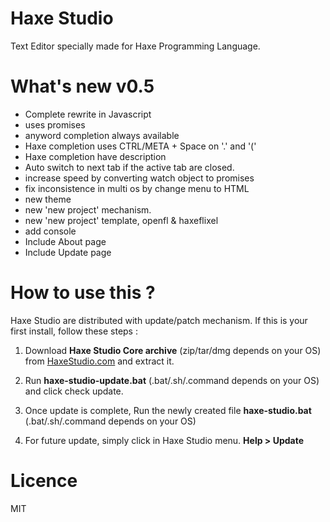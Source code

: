 Haxe Studio
===========
Text Editor specially made for Haxe Programming Language.

What's new v0.5
=============

- Complete rewrite in Javascript
- uses promises
- anyword completion always available
- Haxe completion uses CTRL/META + Space on '.' and '('
- Haxe completion have description
- Auto switch to next tab if the active tab are closed.
- increase speed by converting watch object to promises
- fix inconsistence in multi os by change menu to HTML
- new theme
- new 'new project' mechanism.
- new 'new project' template, openfl & haxeflixel
- add console
- Include About page
- Include Update page


How to use this ?
=================

Haxe Studio are distributed with update/patch mechanism. If this is your first install, follow these steps :

1. Download **Haxe Studio Core archive** (zip/tar/dmg depends on your OS) from [HaxeStudio.com](http://www.haxestudio.com) and extract it.

2. Run **haxe-studio-update.bat** (.bat/.sh/.command depends on your OS) and click check update.

3. Once update is complete, Run the newly created file **haxe-studio.bat** (.bat/.sh/.command depends on your OS)

4. For future update, simply click in Haxe Studio menu. **Help > Update**


Licence
=======
MIT
